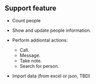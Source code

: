 Support feature
----------------

- Count people
- Show and update people information.
- Perform addiontal actions:
  - Call.
  - Message.
  - Take note.
  - Search for person.

- Import data (from excel or json, TBD)

